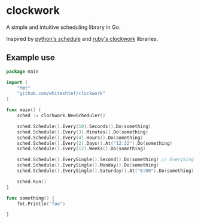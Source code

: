 # clockwork

A simple and intuitive scheduling library in Go.

Inspired by [python's schedule](https://github.com/dbader/schedule) and [ruby's clockwork](https://github.com/adamwiggins/clockwork) libraries.


## Example use

```go
package main

import (
	"fmt"
	"github.com/whiteshtef/clockwork"
)

func main() {
	sched := clockwork.NewScheduler()

	sched.Schedule().Every(10).Seconds().Do(something)
	sched.Schedule().Every(3).Minutes().Do(something)
	sched.Schedule().Every(4).Hours().Do(something)
	sched.Schedule().Every(2).Days().At("12:32").Do(something)
	sched.Schedule().Every(12).Weeks().Do(something)

	sched.Schedule().EverySingle().Second().Do(something) // EverySingle is "shorthand" for Every(1)
	sched.Schedule().EverySingle().Monday().Do(something)
	sched.Schedule().EverySingle().Saturday().At("8:00").Do(something)

	sched.Run()
}

func something() {
	fmt.Println("foo")

}
```
